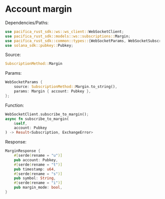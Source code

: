 # Account margin

Dependencies/Paths:

```rust
use pacifica_rust_sdk::ws::ws_client::WebSocketClient;
use pacifica_rust_sdk::models::ws::subscriptions::Margin;
use pacifica_rust_sdk::common::types::{WebSocketParams, WebSocketSubscription, WsMethod, Subscription};
use solana_sdk::pubkey::Pubkey;
```

Source:

```rust
SubscriptionMethod::Margin
```

Params:

```rust
WebSocketParams {
    source: SubscriptionMethod::Margin.to_string(),
    params: Margin { account: Pubkey },
};
```

Function:

```rust
WebSocketClient.subscribe_to_margin();
async fn subscribe_to_margin(
    &self, 
    account: Pubkey
) -> Result<Subscription, ExchangeError>
```

Response:

```rust
MarginResponse {
    #[serde(rename = "u")]
    pub account: Pubkey,
    #[serde(rename = "t")]
    pub timestamp: u64,
    #[serde(rename = "s")]
    pub symbol: String,
    #[serde(rename = "i")]
    pub margin_mode: bool,
}
```
